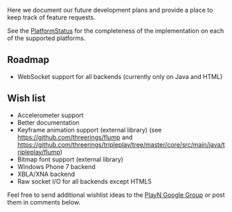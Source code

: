 Here we document our future development plans and provide a place to keep track of feature
requests.

See the [PlatformStatus](PlatformStatus.md) for the completeness of the implementation on each of the supported
platforms.

## Roadmap ##

  * WebSocket support for all backends (currently only on Java and HTML)

## Wish list ##

  * Accelerometer support
  * Better documentation
  * Keyframe animation support (external library)  (see https://github.com/threerings/flump and https://github.com/threerings/tripleplay/tree/master/core/src/main/java/tripleplay/flump)
  * Bitmap font support (external library)
  * Windows Phone 7 backend
  * XBLA/XNA backend
  * Raw socket I/O for all backends except HTML5

Feel free to send additional wishlist ideas to the [PlayN Google Group](http://groups.google.com/group/playn) or post them in comments below.